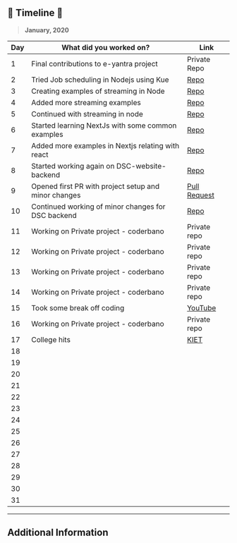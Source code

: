 ## 🚀 __Timeline__ 🚀

> **January, 2020**

|Day|What did you worked on?|Link|
|-------|------|--------|
|1|Final contributions to e-yantra project|Private Repo|
|2|Tried Job scheduling in Nodejs using Kue|[Repo](https://github.com/rhnmht30/node-kue-email-job)|
|3|Creating examples of streaming in Node|[Repo](https://github.com/rhnmht30/node-stream-examples)|
|4|Added more streaming examples |[Repo](https://github.com/rhnmht30/node-stream-examples)|
|5|Continued with streaming in node|[Repo](https://github.com/rhnmht30/node-stream-examples)|
|6|Started learning NextJs with some common examples|[Repo](https://github.com/rhnmht30/nextjs-samples)|
|7|Added more examples in Nextjs relating with react|[Repo](https://github.com/rhnmht30/nextjs-samples)|
|8|Started working again on DSC-website-backend|[Repo](https://github.com/dsckiet/website-backend-v2)|
|9|Opened first PR with project setup and minor changes|[Pull Request](https://github.com/dsckiet/website-backend-v2/pull/2)|
|10|Continued working of minor changes for DSC backend|[Repo](https://github.com/dsckiet/website-backend-v2)
|11|Working on Private project - coderbano|Private repo|
|12|Working on Private project - coderbano|Private repo|
|13|Working on Private project - coderbano|Private repo|
|14|Working on Private project - coderbano|Private repo|
|15|Took some break off coding|[YouTube](https://youtube.com)|
|16|Working on Private project - coderbano|Private repo|
|17|College hits|[KIET](http://kiet.edu)|
|18|||
|19|||
|20|||
|21|||
|22|||
|23|||
|24|||
|25|||
|26|||
|27|||
|28|||
|29|||
|30|||
|31|||

---

## Additional Information
